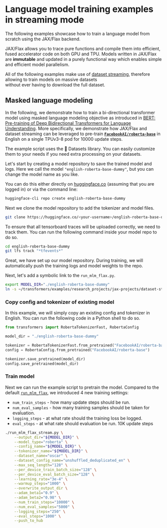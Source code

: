 <!---
Copyright 2021 The HuggingFace Team. All rights reserved.

Licensed under the Apache License, Version 2.0 (the "License");
you may not use this file except in compliance with the License.
You may obtain a copy of the License at

    http://www.apache.org/licenses/LICENSE-2.0

Unless required by applicable law or agreed to in writing, software
distributed under the License is distributed on an "AS IS" BASIS,
WITHOUT WARRANTIES OR CONDITIONS OF ANY KIND, either express or implied.
See the License for the specific language governing permissions and
limitations under the License.
-->

# Language model training examples in streaming mode

The following examples showcase how to train a language model from scratch 
using the JAX/Flax backend.

JAX/Flax allows you to trace pure functions and compile them into efficient, fused accelerator code on both GPU and TPU.
Models written in JAX/Flax are **immutable** and updated in a purely functional
way which enables simple and efficient model parallelism.

All of the following examples make use of [dataset streaming](https://huggingface.co/docs/datasets/master/dataset_streaming), therefore allowing to train models on massive datasets\
without ever having to download the full dataset.

## Masked language modeling

In the following, we demonstrate how to train a bi-directional transformer model 
using masked language modeling objective as introduced in [BERT: Pre-training of Deep Bidirectional Transformers for Language Understanding](https://arxiv.org/abs/1810.04805).
More specifically, we demonstrate how JAX/Flax and dataset streaming can be leveraged 
to pre-train [**`FacebookAI/roberta-base`**](https://huggingface.co/FacebookAI/roberta-base)
in English on a single TPUv3-8 pod for 10000 update steps.

The example script uses the 🤗 Datasets library. You can easily customize them to your needs if you need extra processing on your datasets.

Let's start by creating a model repository to save the trained model and logs.
Here we call the model `"english-roberta-base-dummy"`, but you can change the model name as you like.

You can do this either directly on [huggingface.co](https://huggingface.co/new) (assuming that
you are logged in) or via the command line:

```bash
huggingface-cli repo create english-roberta-base-dummy
```

Next we clone the model repository to add the tokenizer and model files.

```bash
git clone https://huggingface.co/<your-username>/english-roberta-base-dummy
```

To ensure that all tensorboard traces will be uploaded correctly, we need to 
track them. You can run the following command inside your model repo to do so.

```bash
cd english-roberta-base-dummy
git lfs track "*tfevents*"
```

Great, we have set up our model repository. During training, we will automatically
push the training logs and model weights to the repo.

Next, let's add a symbolic link to the `run_mlm_flax.py`.

```bash
export MODEL_DIR="./english-roberta-base-dummy"
ln -s ~/transformers/examples/research_projects/jax-projects/dataset-streaming/run_mlm_flax_stream.py ./
```

### Copy config and tokenizer of existing model

In this example, we will simply copy an existing config and tokenizer in English.
You can run the following code in a Python shell to do so.

```python
from transformers import RobertaTokenizerFast, RobertaConfig

model_dir = "./english-roberta-base-dummy"

tokenizer = RobertaTokenizerFast.from_pretrained("FacebookAI/roberta-base")
config = RobertaConfig.from_pretrained("FacebookAI/roberta-base")

tokenizer.save_pretrained(model_dir)
config.save_pretrained(model_dir)
```

### Train model

Next we can run the example script to pretrain the model.
Compared to the default [`run_mlm_flax`](https://github.com/huggingface/transformers/blob/main/examples/flax/language-modeling/run_mlm_flax.py), we introduced 4 new training settings:
- `num_train_steps` - how many update steps should be run.
- `num_eval_samples` - how many training samples should be taken for evaluation.
- `logging_steps` - at what rate should the training loss be logged.
- `eval_steps` - at what rate should evaluation be run.
10K update steps 

```bash
./run_mlm_flax_stream.py \
    --output_dir="${MODEL_DIR}" \
    --model_type="roberta" \
    --config_name="${MODEL_DIR}" \
    --tokenizer_name="${MODEL_DIR}" \
    --dataset_name="oscar" \
    --dataset_config_name="unshuffled_deduplicated_en" \
    --max_seq_length="128" \
    --per_device_train_batch_size="128" \
    --per_device_eval_batch_size="128" \
    --learning_rate="3e-4" \
    --warmup_steps="1000" \
    --overwrite_output_dir \
    --adam_beta1="0.9" \
    --adam_beta2="0.98" \
    --num_train_steps="10000" \
    --num_eval_samples="5000" \
    --logging_steps="250" \
    --eval_steps="1000" \
    --push_to_hub
```
